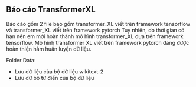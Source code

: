 ## Báo cáo TransformerXL
Báo cáo gồm 2 file bao gồm transformer_XL viết trên framework tensorflow và transformer_XL viết trên framework pytorch
Tuy nhiên, do thời gian có hạn nên em mới hoàn thành mô hình transformer_XL dựa trên framework tensorflow. Mô hình transformer XL viết trên framework pytorch đang được hoàn thiện hàm huấn luyện dữ liệu.

Folder Data:
- Lưu dữ liệu của bộ dữ liệu wikitext-2 
- Lưu dữ bộ từ điển của bộ dữ liệu

